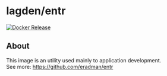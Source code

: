 # lagden/entr

[![Docker Release][dockerelease-img]][dockerelease]

[dockerelease-img]:    https://img.shields.io/docker/v/lagden/entr/5.0-alpine3.14
[dockerelease]:        https://hub.docker.com/r/lagden/entr


## About

This image is an utility used mainly to application development.  
See more: https://github.com/eradman/entr
